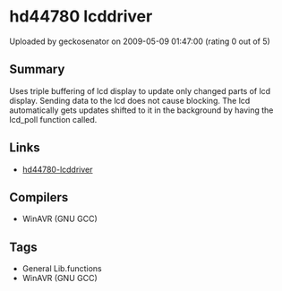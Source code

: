 # hd44780 lcddriver

Uploaded by geckosenator on 2009-05-09 01:47:00 (rating 0 out of 5)

## Summary

Uses triple buffering of lcd display to update only changed parts of lcd display. Sending data to the lcd does not cause blocking. The lcd automatically gets updates shifted to it in the background by having the lcd\_poll function called.

## Links

- [hd44780-lcddriver](http://people.freedesktop.org/~geckosenator/hd44780-lcddriver.tar.gz)

## Compilers

- WinAVR (GNU GCC)

## Tags

- General Lib.functions
- WinAVR (GNU GCC)
